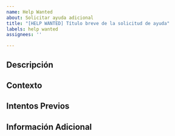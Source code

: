 ```yaml
---
name: Help Wanted
about: Solicitar ayuda adicional
title: "[HELP WANTED] Título breve de la solicitud de ayuda"
labels: help wanted
assignees: ''

---
```


## Descripción

<!-- Describe de manera detallada la ayuda que necesitas -->

## Contexto

<!-- Proporciona cualquier contexto adicional sobre la solicitud de ayuda -->

## Intentos Previos

<!-- Describe lo que ya has intentado para resolver este problema -->

## Información Adicional

<!-- Cualquier otra información relevante -->
